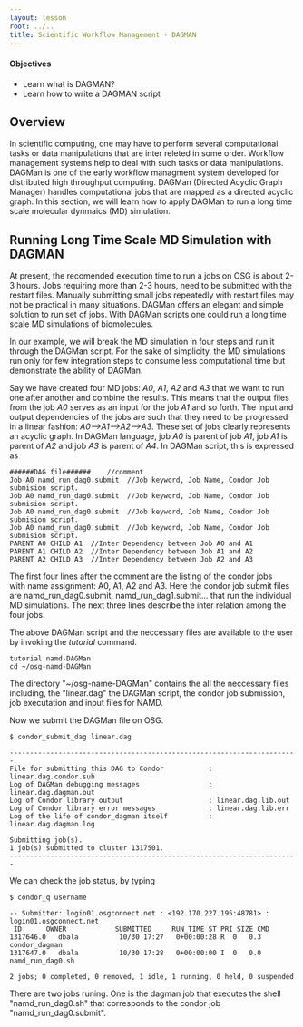 ```yaml
---
layout: lesson
root: ../..
title: Scientific Workflow Management - DAGMAN 
---
```

<div class="objectives" markdown="1">

#### Objectives
*   Learn what is DAGMAN?
*   Learn how to write a DAGMAN script   
</div>

<h2> Overview </h2> 


In scientific computing, one may have to perform several computational tasks or 
data manipulations that are inter releted in some order. Workflow management 
systems help to deal with such tasks or data manipulations. DAGMan is one of the 
early workflow managment system developed for distributed high throughput 
computing. DAGMan (Directed Acyclic Graph Manager) handles computational jobs 
that are mapped as a directed acyclic graph. In this section, we will learn how to 
apply DAGMan to run a long time scale molecular dynmaics (MD) simulation. 

<h2> Running Long Time Scale MD Simulation with DAGMAN   </h2> 

At present, the recomended execution time to run a jobs on OSG is about 2-3 hours. Jobs
requiring more than 2-3 hours, need to be submitted with the restart files. Manually 
submitting small jobs repeatedly with restart files may not be practical in many 
situations. DAGMan offers an elegant and simple solution to run set of jobs. With 
DAGMan scripts one could run a long time scale MD simulations of biomolecules. 

In our example, we will break the MD simulation in four steps and run it through the 
DAGMan script. For the sake of simplicity, the MD simulations run only for few 
integration steps to consume less computational time but demonstrate the ability 
of DAGMan. 

Say we have created four MD jobs: *A0*, *A1*, *A2* and *A3* that we want to run one 
after another and combine the results. This means that the output files from the 
job *A0* serves as an input for the job *A1* and so forth. The input and output 
dependencies of the jobs are such that they need to be progressed in a linear 
fashion:  *A0-->A1-->A2-->A3*. These set of jobs clearly represents an 
acyclic graph. In DAGMan language, job *A0* is parent of job *A1*,  job *A1* is 
parent of *A2* and job *A3* is parent of *A4*. In DAGMan script, this is expressed as 

~~~
######DAG file######    //comment
Job A0 namd_run_dag0.submit  //Job keyword, Job Name, Condor Job submision script.
Job A0 namd_run_dag0.submit  //Job keyword, Job Name, Condor Job submision script.
Job A0 namd_run_dag0.submit  //Job keyword, Job Name, Condor Job submision script.
Job A0 namd_run_dag0.submit  //Job keyword, Job Name, Condor Job submision script.
PARENT A0 CHILD A1  //Inter Dependency between Job A0 and A1
PARENT A1 CHILD A2  //Inter Dependency between Job A1 and A2 
PARENT A2 CHILD A3  //Inter Dependency between Job A2 and A3
~~~

The first four lines after the comment are the listing of the condor jobs  
with name assignment:  A0, A1, A2 and A3. Here the condor job submit files are 
 namd_run_dag0.submit, namd_run_dag1.submit... that run the individual 
MD simulations.  The next three lines describe the inter relation 
among the four jobs. 

The above DAGMan script and the neccessary files are available to the user 
by invoking the *tutorial* command. 

~~~
tutorial namd-DAGMan
cd ~/osg-namd-DAGMan
~~~

The directory "~/osg-name-DAGMan" contains the all the neccessary files including, the 
"linear.dag" the DAGMan script, the condor job submission, job executation and input 
files for NAMD.  

Now we submit the DAGMan file on OSG. 

~~~
$ condor_submit_dag linear.dag 

-----------------------------------------------------------------------
File for submitting this DAG to Condor           : linear.dag.condor.sub
Log of DAGMan debugging messages                 : linear.dag.dagman.out
Log of Condor library output                     : linear.dag.lib.out
Log of Condor library error messages             : linear.dag.lib.err
Log of the life of condor_dagman itself          : linear.dag.dagman.log

Submitting job(s).
1 job(s) submitted to cluster 1317501.
-----------------------------------------------------------------------

~~~

We can check the job status, by typing

~~~
$ condor_q username

-- Submitter: login01.osgconnect.net : <192.170.227.195:48781> : login01.osgconnect.net
 ID      OWNER            SUBMITTED     RUN_TIME ST PRI SIZE CMD               
1317646.0   dbala          10/30 17:27   0+00:00:28 R  0   0.3  condor_dagman     
1317647.0   dbala          10/30 17:28   0+00:00:00 I  0   0.0  namd_run_dag0.sh  

2 jobs; 0 completed, 0 removed, 1 idle, 1 running, 0 held, 0 suspended
~~~~

There are two jobs runing. One is the dagman job that executes the shell "namd_run_dag0.sh" that corresponds to the condor job "namd_run_dag0.submit". 


